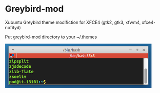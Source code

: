 # Greybird-mod

Xubuntu Greybird theme modifiction for XFCE4 (gtk2, gtk3, xfwm4, xfce4-nofityd)

Put greybird-mod directory to your ~/.themes

![Screenshot](screenshot.png)
